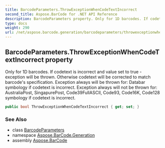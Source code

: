 ```yaml
---
title: BarcodeParameters.ThrowExceptionWhenCodeTextIncorrect
second_title: Aspose.BarCode for .NET API Reference
description: BarcodeParameters property. Only for 1D barcodes. If codetext is incorrect and value set to true  exception will be thrown. Otherwise codetext will be corrected to match barcodes specification. Exception always will be thrown for Databar symbology if codetext is incorrect. Exception always will not be thrown for AustraliaPost SingapurePost Code39FullASCII Code93 Code16K Code128 symbology if codetext is incorrect
type: docs
weight: 290
url: /net/aspose.barcode.generation/barcodeparameters/throwexceptionwhencodetextincorrect/
---
```

## BarcodeParameters.ThrowExceptionWhenCodeTextIncorrect property

Only for 1D barcodes. If codetext is incorrect and value set to true - exception will be thrown. Otherwise codetext will be corrected to match barcode's specification. Exception always will be thrown for: Databar symbology if codetext is incorrect. Exception always will not be thrown for: AustraliaPost, SingapurePost, Code39FullASCII, Code93, Code16K, Code128 symbology if codetext is incorrect.

```csharp
public bool ThrowExceptionWhenCodeTextIncorrect { get; set; }
```

### See Also

* class [BarcodeParameters](../)
* namespace [Aspose.BarCode.Generation](../../barcodeparameters/)
* assembly [Aspose.BarCode](../../../)


